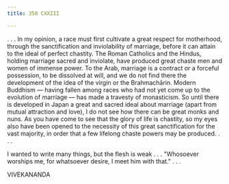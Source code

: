```yaml
---
title: 358 CXXIII

---
```

  

  


. . . In my opinion, a race must first cultivate a great respect for
motherhood, through the sanctification and inviolability of marriage,
before it can attain to the ideal of perfect chastity. The Roman
Catholics and the Hindus, holding marriage sacred and inviolate, have
produced great chaste men and women of immense power. To the Arab,
marriage is a contract or a forceful possession, to be dissolved at
will, and we do not find there the development of the idea of the virgin
or the Brahmachārin. Modern Buddhism — having fallen among races who had
not yet come up to the evolution of marriage — has made a travesty of
monasticism. So until there is developed in Japan a great and sacred
ideal about marriage (apart from mutual attraction and love), I do not
see how there can be great monks and nuns. As you have come to see that
the glory of life is chastity, so my eyes also have been opened to the
necessity of this great sanctification for the vast majority, in order
that a few lifelong chaste powers may be produced. . . .

I wanted to write many things, but the flesh is weak . . . "Whosoever
worships me, for whatsoever desire, I meet him with that." . . .

VIVEKANANDA